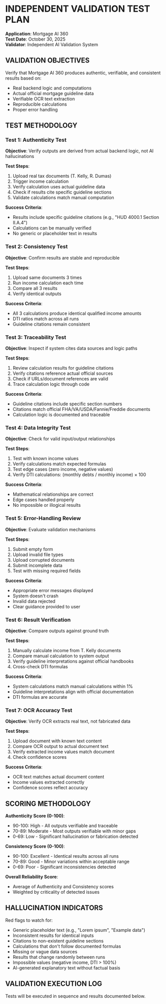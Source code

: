 # INDEPENDENT VALIDATION TEST PLAN
**Application**: Mortgage AI 360  
**Test Date**: October 30, 2025  
**Validator**: Independent AI Validation System  

## VALIDATION OBJECTIVES

Verify that Mortgage AI 360 produces authentic, verifiable, and consistent results based on:
- Real backend logic and computations
- Actual official mortgage guideline data
- Verifiable OCR text extraction
- Reproducible calculations
- Proper error handling

## TEST METHODOLOGY

### Test 1: Authenticity Test
**Objective**: Verify outputs are derived from actual backend logic, not AI hallucinations

**Test Steps**:
1. Upload real tax documents (T. Kelly, R. Dumas)
2. Trigger income calculation
3. Verify calculation uses actual guideline data
4. Check if results cite specific guideline sections
5. Validate calculations match manual computation

**Success Criteria**:
- Results include specific guideline citations (e.g., "HUD 4000.1 Section II.A.4")
- Calculations can be manually verified
- No generic or placeholder text in results

### Test 2: Consistency Test
**Objective**: Confirm results are stable and reproducible

**Test Steps**:
1. Upload same documents 3 times
2. Run income calculation each time
3. Compare all 3 results
4. Verify identical outputs

**Success Criteria**:
- All 3 calculations produce identical qualified income amounts
- DTI ratios match across all runs
- Guideline citations remain consistent

### Test 3: Traceability Test
**Objective**: Inspect if system cites data sources and logic paths

**Test Steps**:
1. Review calculation results for guideline citations
2. Verify citations reference actual official sources
3. Check if URLs/document references are valid
4. Trace calculation logic through code

**Success Criteria**:
- Guideline citations include specific section numbers
- Citations match official FHA/VA/USDA/Fannie/Freddie documents
- Calculation logic is documented and traceable

### Test 4: Data Integrity Test
**Objective**: Check for valid input/output relationships

**Test Steps**:
1. Test with known income values
2. Verify calculations match expected formulas
3. Test edge cases (zero income, negative values)
4. Verify DTI calculations: (monthly debts / monthly income) × 100

**Success Criteria**:
- Mathematical relationships are correct
- Edge cases handled properly
- No impossible or illogical results

### Test 5: Error-Handling Review
**Objective**: Evaluate validation mechanisms

**Test Steps**:
1. Submit empty form
2. Upload invalid file types
3. Upload corrupted documents
4. Submit incomplete data
5. Test with missing required fields

**Success Criteria**:
- Appropriate error messages displayed
- System doesn't crash
- Invalid data rejected
- Clear guidance provided to user

### Test 6: Result Verification
**Objective**: Compare outputs against ground truth

**Test Steps**:
1. Manually calculate income from T. Kelly documents
2. Compare manual calculation to system output
3. Verify guideline interpretations against official handbooks
4. Cross-check DTI formulas

**Success Criteria**:
- System calculations match manual calculations within 1%
- Guideline interpretations align with official documentation
- DTI formulas are accurate

### Test 7: OCR Accuracy Test
**Objective**: Verify OCR extracts real text, not fabricated data

**Test Steps**:
1. Upload document with known text content
2. Compare OCR output to actual document text
3. Verify extracted income values match document
4. Check confidence scores

**Success Criteria**:
- OCR text matches actual document content
- Income values extracted correctly
- Confidence scores reflect accuracy

## SCORING METHODOLOGY

**Authenticity Score (0-100)**:
- 90-100: High - All outputs verifiable and traceable
- 70-89: Moderate - Most outputs verifiable with minor gaps
- 0-69: Low - Significant hallucination or fabrication detected

**Consistency Score (0-100)**:
- 90-100: Excellent - Identical results across all runs
- 70-89: Good - Minor variations within acceptable range
- 0-69: Poor - Significant inconsistencies detected

**Overall Reliability Score**:
- Average of Authenticity and Consistency scores
- Weighted by criticality of detected issues

## HALLUCINATION INDICATORS

Red flags to watch for:
- Generic placeholder text (e.g., "Lorem ipsum", "Example data")
- Inconsistent results for identical inputs
- Citations to non-existent guideline sections
- Calculations that don't follow documented formulas
- Missing or vague data sources
- Results that change randomly between runs
- Impossible values (negative income, DTI > 100%)
- AI-generated explanatory text without factual basis

## VALIDATION EXECUTION LOG

Tests will be executed in sequence and results documented below.

